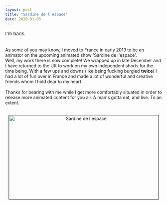 ```yaml
---
layout: post
title: "Sardine de l'espace"
date: 2020-01-05
---
```


<p style="font-size:15px">I'm back.<br><br>

As some of you may know, I moved to France in early 2019 to be an animator on the upcoming animated show 'Sardine de l'espace'.<br>
Well, my work there is now complete! We wrapped up in late December and I have returned to the UK to work on my own independent shorts for the time being.
With a few ups and downs (like being fucking burgled <b>twice</b>) I had a lot of fun over in France and made a lot of wonderful and creative friends whom I hold dear to my heart.
<br><br>
Thanks for bearing with me while I get more comfortably situated in order to release more animated content for you all. A man's gotta eat, and live. To an extent.
<br><br>
<div style="text-align: center;"><img src="/gc/dump/assets/sardine.jpg" alt="Sardine de l'espace" border="1" width="480" height="270">
  </div>
</p>
